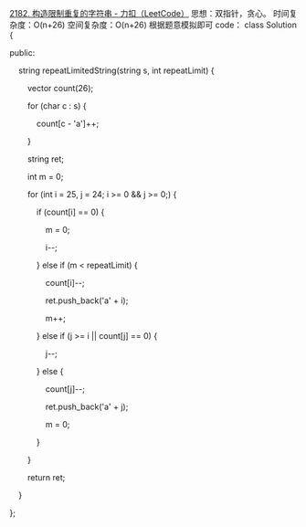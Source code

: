 [2182. 构造限制重复的字符串 - 力扣（LeetCode）](https://leetcode.cn/problems/construct-string-with-repeat-limit/submissions/495267023/)
思想：双指针，贪心。
时间复杂度：O(n+26)
空间复杂度：O(n+26)
根据题意模拟即可
code：
class Solution {

public:

    string repeatLimitedString(string s, int repeatLimit) {

        vector<int> count(26);

        for (char c : s) {

            count[c - 'a']++;

        }

        string ret;

        int m = 0;

        for (int i = 25, j = 24; i >= 0 && j >= 0;) {

            if (count[i] == 0) {

                m = 0;

                i--;

            } else if (m < repeatLimit) {

                count[i]--;

                ret.push_back('a' + i);

                m++;

            } else if (j >= i || count[j] == 0) {

                j--;

            } else {

                count[j]--;

                ret.push_back('a' + j);

                m = 0;

            }

        }

        return ret;

    }

};